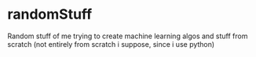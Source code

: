 # randomStuff
Random stuff of me trying to create machine learning algos and stuff from scratch (not entirely from scratch i suppose, since i use python)
